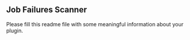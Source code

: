## Job Failures Scanner

Please fill this readme file with some meaningful information about your plugin.
